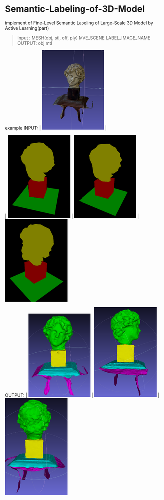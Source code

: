 # Semantic-Labeling-of-3D-Model
implement of Fine-Level Semantic Labeling of Large-Scale 3D Model by Active Learning(part) 
> Input :
MESH(obj, stl, off, ply) MVE_SCENE LABEL_IMAGE_NAME 
>OUTPUT:
obj mtl




example
INPUT:
| <img src=./src/mesh.png width="200"/> |

| <img src=./src/label1.png width="200"/> | <img src=./src/label2.png width="200"/> | <img src=./src/label3.png width="200"/> 


OUTPUT:
| <img src=./src/result1.png width="200"/> | <img src=./src/result2.png width="200"/> | <img src=./src/result3.png width="200"/>